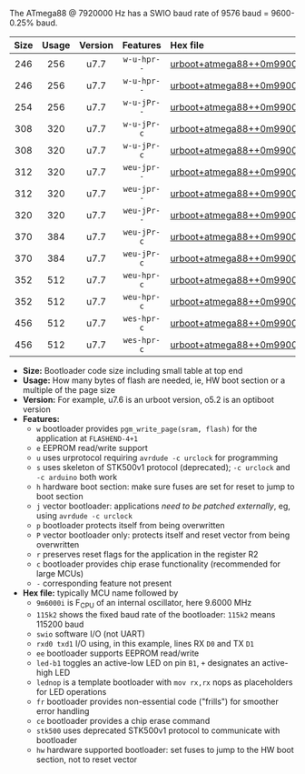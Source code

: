 The ATmega88 @ 7920000 Hz has a SWIO baud rate of 9576 baud = 9600-0.25% baud.

|Size|Usage|Version|Features|Hex file|
|:-:|:-:|:-:|:-:|:--|
|246|256|u7.7|`w-u-hpr--`|[urboot+atmega88++0m9900i++++1k2_swio_rxd0_txd1_led+b5_hw.hex](https://raw.githubusercontent.com/stefanrueger/urboot.hex/main/mcus/atmega88/internal_oscillator/fint++0m9900_Hz/br++++1k2_bps/urboot+atmega88++0m9900i++++1k2_swio_rxd0_txd1_led+b5_hw.hex)|
|246|256|u7.7|`w-u-hpr--`|[urboot+atmega88++0m9900i++++1k2_swio_rxd0_txd1_lednop_hw.hex](https://raw.githubusercontent.com/stefanrueger/urboot.hex/main/mcus/atmega88/internal_oscillator/fint++0m9900_Hz/br++++1k2_bps/urboot+atmega88++0m9900i++++1k2_swio_rxd0_txd1_lednop_hw.hex)|
|254|256|u7.7|`w-u-jPr--`|[urboot+atmega88++0m9900i++++1k2_swio_rxd0_txd1.hex](https://raw.githubusercontent.com/stefanrueger/urboot.hex/main/mcus/atmega88/internal_oscillator/fint++0m9900_Hz/br++++1k2_bps/urboot+atmega88++0m9900i++++1k2_swio_rxd0_txd1.hex)|
|308|320|u7.7|`w-u-jPr-c`|[urboot+atmega88++0m9900i++++1k2_swio_rxd0_txd1_led+b5_fr_ce.hex](https://raw.githubusercontent.com/stefanrueger/urboot.hex/main/mcus/atmega88/internal_oscillator/fint++0m9900_Hz/br++++1k2_bps/urboot+atmega88++0m9900i++++1k2_swio_rxd0_txd1_led+b5_fr_ce.hex)|
|308|320|u7.7|`w-u-jPr-c`|[urboot+atmega88++0m9900i++++1k2_swio_rxd0_txd1_lednop_fr_ce.hex](https://raw.githubusercontent.com/stefanrueger/urboot.hex/main/mcus/atmega88/internal_oscillator/fint++0m9900_Hz/br++++1k2_bps/urboot+atmega88++0m9900i++++1k2_swio_rxd0_txd1_lednop_fr_ce.hex)|
|312|320|u7.7|`weu-jpr--`|[urboot+atmega88++0m9900i++++1k2_swio_rxd0_txd1_ee_led+b5.hex](https://raw.githubusercontent.com/stefanrueger/urboot.hex/main/mcus/atmega88/internal_oscillator/fint++0m9900_Hz/br++++1k2_bps/urboot+atmega88++0m9900i++++1k2_swio_rxd0_txd1_ee_led+b5.hex)|
|312|320|u7.7|`weu-jpr--`|[urboot+atmega88++0m9900i++++1k2_swio_rxd0_txd1_ee_lednop.hex](https://raw.githubusercontent.com/stefanrueger/urboot.hex/main/mcus/atmega88/internal_oscillator/fint++0m9900_Hz/br++++1k2_bps/urboot+atmega88++0m9900i++++1k2_swio_rxd0_txd1_ee_lednop.hex)|
|320|320|u7.7|`weu-jPr--`|[urboot+atmega88++0m9900i++++1k2_swio_rxd0_txd1_ee.hex](https://raw.githubusercontent.com/stefanrueger/urboot.hex/main/mcus/atmega88/internal_oscillator/fint++0m9900_Hz/br++++1k2_bps/urboot+atmega88++0m9900i++++1k2_swio_rxd0_txd1_ee.hex)|
|370|384|u7.7|`weu-jPr-c`|[urboot+atmega88++0m9900i++++1k2_swio_rxd0_txd1_ee_led+b5_fr_ce.hex](https://raw.githubusercontent.com/stefanrueger/urboot.hex/main/mcus/atmega88/internal_oscillator/fint++0m9900_Hz/br++++1k2_bps/urboot+atmega88++0m9900i++++1k2_swio_rxd0_txd1_ee_led+b5_fr_ce.hex)|
|370|384|u7.7|`weu-jPr-c`|[urboot+atmega88++0m9900i++++1k2_swio_rxd0_txd1_ee_lednop_fr_ce.hex](https://raw.githubusercontent.com/stefanrueger/urboot.hex/main/mcus/atmega88/internal_oscillator/fint++0m9900_Hz/br++++1k2_bps/urboot+atmega88++0m9900i++++1k2_swio_rxd0_txd1_ee_lednop_fr_ce.hex)|
|352|512|u7.7|`weu-hpr-c`|[urboot+atmega88++0m9900i++++1k2_swio_rxd0_txd1_ee_led+b5_fr_ce_hw.hex](https://raw.githubusercontent.com/stefanrueger/urboot.hex/main/mcus/atmega88/internal_oscillator/fint++0m9900_Hz/br++++1k2_bps/urboot+atmega88++0m9900i++++1k2_swio_rxd0_txd1_ee_led+b5_fr_ce_hw.hex)|
|352|512|u7.7|`weu-hpr-c`|[urboot+atmega88++0m9900i++++1k2_swio_rxd0_txd1_ee_lednop_fr_ce_hw.hex](https://raw.githubusercontent.com/stefanrueger/urboot.hex/main/mcus/atmega88/internal_oscillator/fint++0m9900_Hz/br++++1k2_bps/urboot+atmega88++0m9900i++++1k2_swio_rxd0_txd1_ee_lednop_fr_ce_hw.hex)|
|456|512|u7.7|`wes-hpr-c`|[urboot+atmega88++0m9900i++++1k2_swio_rxd0_txd1_ee_led+b5_fr_ce_stk500_hw.hex](https://raw.githubusercontent.com/stefanrueger/urboot.hex/main/mcus/atmega88/internal_oscillator/fint++0m9900_Hz/br++++1k2_bps/urboot+atmega88++0m9900i++++1k2_swio_rxd0_txd1_ee_led+b5_fr_ce_stk500_hw.hex)|
|456|512|u7.7|`wes-hpr-c`|[urboot+atmega88++0m9900i++++1k2_swio_rxd0_txd1_ee_lednop_fr_ce_stk500_hw.hex](https://raw.githubusercontent.com/stefanrueger/urboot.hex/main/mcus/atmega88/internal_oscillator/fint++0m9900_Hz/br++++1k2_bps/urboot+atmega88++0m9900i++++1k2_swio_rxd0_txd1_ee_lednop_fr_ce_stk500_hw.hex)|

- **Size:** Bootloader code size including small table at top end
- **Usage:** How many bytes of flash are needed, ie, HW boot section or a multiple of the page size
- **Version:** For example, u7.6 is an urboot version, o5.2 is an optiboot version
- **Features:**
  + `w` bootloader provides `pgm_write_page(sram, flash)` for the application at `FLASHEND-4+1`
  + `e` EEPROM read/write support
  + `u` uses urprotocol requiring `avrdude -c urclock` for programming
  + `s` uses skeleton of STK500v1 protocol (deprecated); `-c urclock` and `-c arduino` both work
  + `h` hardware boot section: make sure fuses are set for reset to jump to boot section
  + `j` vector bootloader: applications *need to be patched externally*, eg, using `avrdude -c urclock`
  + `p` bootloader protects itself from being overwritten
  + `P` vector bootloader only: protects itself and reset vector from being overwritten
  + `r` preserves reset flags for the application in the register R2
  + `c` bootloader provides chip erase functionality (recommended for large MCUs)
  + `-` corresponding feature not present
- **Hex file:** typically MCU name followed by
  + `9m6000i` is F<sub>CPU</sub> of an internal oscillator, here 9.6000 MHz
  + `115k2` shows the fixed baud rate of the bootloader: `115k2` means 115200 baud
  + `swio` software I/O (not UART)
  + `rxd0 txd1` I/O using, in this example, lines RX `D0` and TX `D1`
  + `ee` bootloader supports EEPROM read/write
  + `led-b1` toggles an active-low LED on pin `B1`, `+` designates an active-high LED
  + `lednop` is a template bootloader with `mov rx,rx` nops as placeholders for LED operations
  + `fr` bootloader provides non-essential code ("frills") for smoother error handling
  + `ce` bootloader provides a chip erase command
  + `stk500` uses deprecated STK500v1 protocol to communicate with bootloader
  + `hw` hardware supported bootloader: set fuses to jump to the HW boot section, not to reset vector
